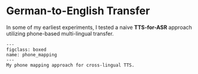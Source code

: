 # German-to-English Transfer

In some of my earliest experiments, I tested a naive **TTS-for-ASR** approach utilizing phone-based multi-lingual transfer.

```{figure} ../figures/phone_mapping.png
---
figclass: boxed
name: phone_mapping
---
My phone mapping approach for cross-lingual TTS.
```